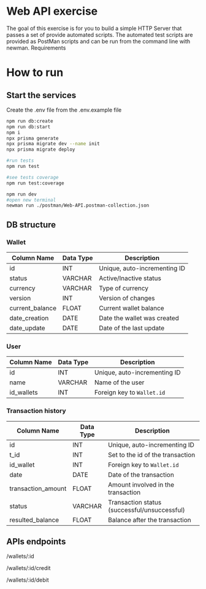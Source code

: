 # Web API exercise

The goal of this exercise is for you to build a simple HTTP Server that passes a set of provide automated scripts. The automated test scripts are provided as PostMan scripts and can be run from the command line with newman.
Requirements 

# How to run
## Start the services
Create the .env file from the .env.example file
``` sh
npm run db:create
npm run db:start
npm i
npx prisma generate 
npx prisma migrate dev --name init
npx prisma migrate deploy

#run tests
npm run test

#see tests coverage
npm run test:coverage

npm run dev
#open new terminal
newman run ./postman/Web-API.postman-collection.json

```

## DB structure
### Wallet
| Column Name       | Data Type | Description             |
|-------------------|-----------|-------------------------|
| id                | INT       | Unique, auto-incrementing ID |
| status            | VARCHAR   | Active/Inactive status  |
| currency          | VARCHAR   | Type of currency        |
| version           | INT       | Version of changes      |
| current_balance   | FLOAT     | Current wallet balance  |
| date_creation     | DATE      | Date the wallet was created |
| date_update       | DATE      | Date of the last update |


### User
| Column Name | Data Type | Description                     |
|-------------|-----------|---------------------------------|
| id          | INT       | Unique, auto-incrementing ID    |
| name        | VARCHAR   | Name of the user               |
| id_wallets  | INT       | Foreign key to `Wallet.id`     |


### Transaction history
| Column Name        | Data Type | Description                                |
|--------------------|-----------|--------------------------------------------|
| id                 | INT       | Unique, auto-incrementing ID               |
| t_id               | INT       | Set to the id of the transaction           |
| id_wallet          | INT       | Foreign key to `Wallet.id`                 |
| date               | DATE      | Date of the transaction                    |
| transaction_amount | FLOAT     | Amount involved in the transaction         |
| status             | VARCHAR   | Transaction status (successful/unsuccessful) |
| resulted_balance   | FLOAT     | Balance after the transaction              |



## APIs endpoints

/wallets/:id

/wallets/:id/credit

/wallets/:id/debit
